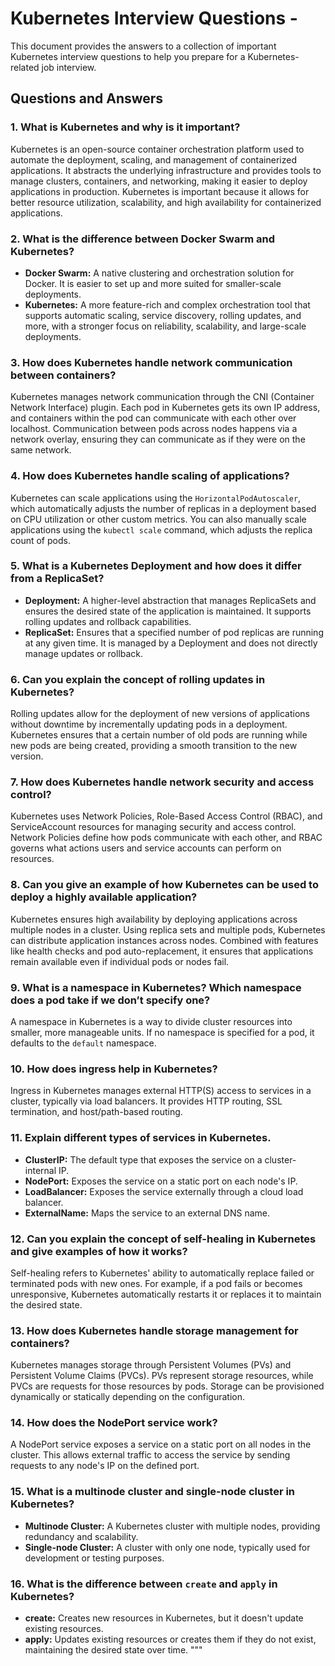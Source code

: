 
# Kubernetes Interview Questions -

This document provides the answers to a collection of important Kubernetes interview questions to help you prepare for a Kubernetes-related job interview.

## Questions and Answers

### 1. What is Kubernetes and why is it important?
Kubernetes is an open-source container orchestration platform used to automate the deployment, scaling, and management of containerized applications. It abstracts the underlying infrastructure and provides tools to manage clusters, containers, and networking, making it easier to deploy applications in production. Kubernetes is important because it allows for better resource utilization, scalability, and high availability for containerized applications.

### 2. What is the difference between Docker Swarm and Kubernetes?
- **Docker Swarm:** A native clustering and orchestration solution for Docker. It is easier to set up and more suited for smaller-scale deployments.
- **Kubernetes:** A more feature-rich and complex orchestration tool that supports automatic scaling, service discovery, rolling updates, and more, with a stronger focus on reliability, scalability, and large-scale deployments.

### 3. How does Kubernetes handle network communication between containers?
Kubernetes manages network communication through the CNI (Container Network Interface) plugin. Each pod in Kubernetes gets its own IP address, and containers within the pod can communicate with each other over localhost. Communication between pods across nodes happens via a network overlay, ensuring they can communicate as if they were on the same network.

### 4. How does Kubernetes handle scaling of applications?
Kubernetes can scale applications using the `HorizontalPodAutoscaler`, which automatically adjusts the number of replicas in a deployment based on CPU utilization or other custom metrics. You can also manually scale applications using the `kubectl scale` command, which adjusts the replica count of pods.

### 5. What is a Kubernetes Deployment and how does it differ from a ReplicaSet?
- **Deployment:** A higher-level abstraction that manages ReplicaSets and ensures the desired state of the application is maintained. It supports rolling updates and rollback capabilities.
- **ReplicaSet:** Ensures that a specified number of pod replicas are running at any given time. It is managed by a Deployment and does not directly manage updates or rollback.

### 6. Can you explain the concept of rolling updates in Kubernetes?
Rolling updates allow for the deployment of new versions of applications without downtime by incrementally updating pods in a deployment. Kubernetes ensures that a certain number of old pods are running while new pods are being created, providing a smooth transition to the new version.

### 7. How does Kubernetes handle network security and access control?
Kubernetes uses Network Policies, Role-Based Access Control (RBAC), and ServiceAccount resources for managing security and access control. Network Policies define how pods communicate with each other, and RBAC governs what actions users and service accounts can perform on resources.

### 8. Can you give an example of how Kubernetes can be used to deploy a highly available application?
Kubernetes ensures high availability by deploying applications across multiple nodes in a cluster. Using replica sets and multiple pods, Kubernetes can distribute application instances across nodes. Combined with features like health checks and pod auto-replacement, it ensures that applications remain available even if individual pods or nodes fail.

### 9. What is a namespace in Kubernetes? Which namespace does a pod take if we don’t specify one?
A namespace in Kubernetes is a way to divide cluster resources into smaller, more manageable units. If no namespace is specified for a pod, it defaults to the `default` namespace.

### 10. How does ingress help in Kubernetes?
Ingress in Kubernetes manages external HTTP(S) access to services in a cluster, typically via load balancers. It provides HTTP routing, SSL termination, and host/path-based routing.

### 11. Explain different types of services in Kubernetes.
- **ClusterIP:** The default type that exposes the service on a cluster-internal IP.
- **NodePort:** Exposes the service on a static port on each node's IP.
- **LoadBalancer:** Exposes the service externally through a cloud load balancer.
- **ExternalName:** Maps the service to an external DNS name.

### 12. Can you explain the concept of self-healing in Kubernetes and give examples of how it works?
Self-healing refers to Kubernetes' ability to automatically replace failed or terminated pods with new ones. For example, if a pod fails or becomes unresponsive, Kubernetes automatically restarts it or replaces it to maintain the desired state.

### 13. How does Kubernetes handle storage management for containers?
Kubernetes manages storage through Persistent Volumes (PVs) and Persistent Volume Claims (PVCs). PVs represent storage resources, while PVCs are requests for those resources by pods. Storage can be provisioned dynamically or statically depending on the configuration.

### 14. How does the NodePort service work?
A NodePort service exposes a service on a static port on all nodes in the cluster. This allows external traffic to access the service by sending requests to any node's IP on the defined port.

### 15. What is a multinode cluster and single-node cluster in Kubernetes?
- **Multinode Cluster:** A Kubernetes cluster with multiple nodes, providing redundancy and scalability.
- **Single-node Cluster:** A cluster with only one node, typically used for development or testing purposes.

### 16. What is the difference between `create` and `apply` in Kubernetes?
- **create:** Creates new resources in Kubernetes, but it doesn't update existing resources.
- **apply:** Updates existing resources or creates them if they do not exist, maintaining the desired state over time.
"""
